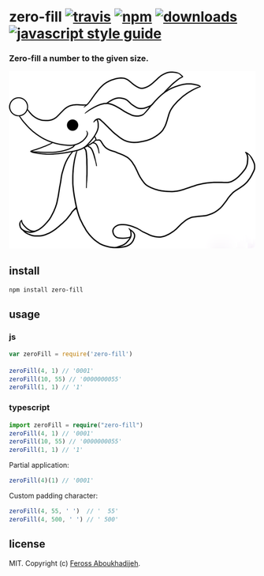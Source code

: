 # zero-fill [![travis][travis-image]][travis-url] [![npm][npm-image]][npm-url] [![downloads][downloads-image]][downloads-url] [![javascript style guide][standard-image]][standard-url]

[travis-image]: https://img.shields.io/travis/feross/zero-fill/master.svg
[travis-url]: https://travis-ci.org/feross/zero-fill
[npm-image]: https://img.shields.io/npm/v/zero-fill.svg
[npm-url]: https://npmjs.org/package/zero-fill
[downloads-image]: https://img.shields.io/npm/dm/zero-fill.svg
[downloads-url]: https://npmjs.org/package/zero-fill
[standard-image]: https://img.shields.io/badge/code_style-standard-brightgreen.svg
[standard-url]: https://standardjs.com

### Zero-fill a number to the given size.

![zero](https://raw.githubusercontent.com/feross/zero-fill/master/img.png)

## install

```
npm install zero-fill
```

## usage

### js
```js
var zeroFill = require('zero-fill')

zeroFill(4, 1) // '0001'
zeroFill(10, 55) // '0000000055'
zeroFill(1, 1) // '1'
```

### typescript
```typescript
import zeroFill = require("zero-fill")
zeroFill(4, 1) // '0001'
zeroFill(10, 55) // '0000000055'
zeroFill(1, 1) // '1'
```

Partial application:

```js
zeroFill(4)(1) // '0001'
```

Custom padding character:

```js
zeroFill(4, 55, ' ')  // '  55'
zeroFill(4, 500, ' ') // ' 500'
```

## license

MIT. Copyright (c) [Feross Aboukhadijeh](http://feross.org).

